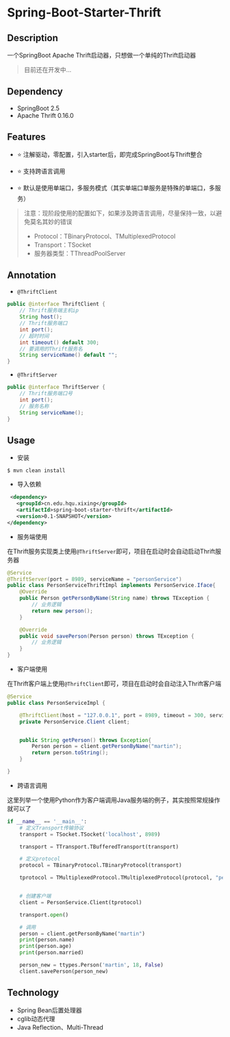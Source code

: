 # Spring-Boot-Starter-Thrift

## Description

一个SpringBoot Apache Thrift启动器，只想做一个单纯的Thrift启动器

> 目前还在开发中...


## Dependency

- SpringBoot 2.5
- Apache Thrift 0.16.0

## Features

- ⭐️ 注解驱动，零配置，引入starter后，即完成SpringBoot与Thrift整合

- ⭐️ 支持跨语言调用

- ⭐️ 默认是使用单端口，多服务模式（其实单端口单服务是特殊的单端口，多服务）

> 注意：现阶段使用的配置如下，如果涉及跨语言调用，尽量保持一致，以避免莫名其妙的错误
> 
> - Protocol：TBinaryProtocol、TMultiplexedProtocol
> - Transport：TSocket
> - 服务器类型：TThreadPoolServer


## Annotation

- `@ThriftClient`

```java
public @interface ThriftClient {
    // Thrift服务端主机ip
    String host();
    // Thrift服务端口
    int port();
    // 超时时间
    int timeout() default 300;
    // 要调用的Thrift服务名
    String serviceName() default "";
}
```

- `@ThriftServer`

```java
public @interface ThriftServer {
    // Thrift服务端口号
    int port();
    // 服务名称
    String serviceName();
}
```

## Usage

- 安装

```shell
$ mvn clean install
```

- 导入依赖

```xml
 <dependency>
   <groupId>cn.edu.hqu.xixing</groupId>
   <artifactId>spring-boot-starter-thrift</artifactId>
   <version>0.1-SNAPSHOT</version>
</dependency>
```

- 服务端使用

在Thrift服务实现类上使用`@ThriftServer`即可，项目在启动时会自动启动Thrift服务器

```java
@Service
@ThriftServer(port = 8989, serviceName = "personService")
public class PersonServiceThriftImpl implements PersonService.Iface{
    @Override
    public Person getPersonByName(String name) throws TException {
        // 业务逻辑
        return new person();
    }

    @Override
    public void savePerson(Person person) throws TException {
        // 业务逻辑
    }
}
```

- 客户端使用

在Thrift客户端上使用`@ThriftClient`即可，项目在启动时会自动注入Thrift客户端

```java
@Service
public class PersonServiceImpl {

    @ThriftClient(host = "127.0.0.1", port = 8989, timeout = 300, serviceName = "personService")
    private PersonService.Client client;


    public String getPerson() throws Exception{
        Person person = client.getPersonByName("martin");
        return person.toString();
    }

}
```

- 跨语言调用

这里列举一个使用Python作为客户端调用Java服务端的例子，其实按照常规操作就可以了

```python
if __name__ == '__main__':
    # 定义Transport传输协议
    transport = TSocket.TSocket('localhost', 8989)

    transport = TTransport.TBufferedTransport(transport)

    # 定义protocol
    protocol = TBinaryProtocol.TBinaryProtocol(transport)

    tprotocol = TMultiplexedProtocol.TMultiplexedProtocol(protocol, "personService")


    # 创建客户端
    client = PersonService.Client(tprotocol)

    transport.open()

    # 调用
    person = client.getPersonByName("martin")
    print(person.name)
    print(person.age)
    print(person.married)

    person_new = ttypes.Person('martin', 18, False)
    client.savePerson(person_new)
```

## Technology

- Spring Bean后置处理器
- cglib动态代理
- Java Reflection、Multi-Thread

